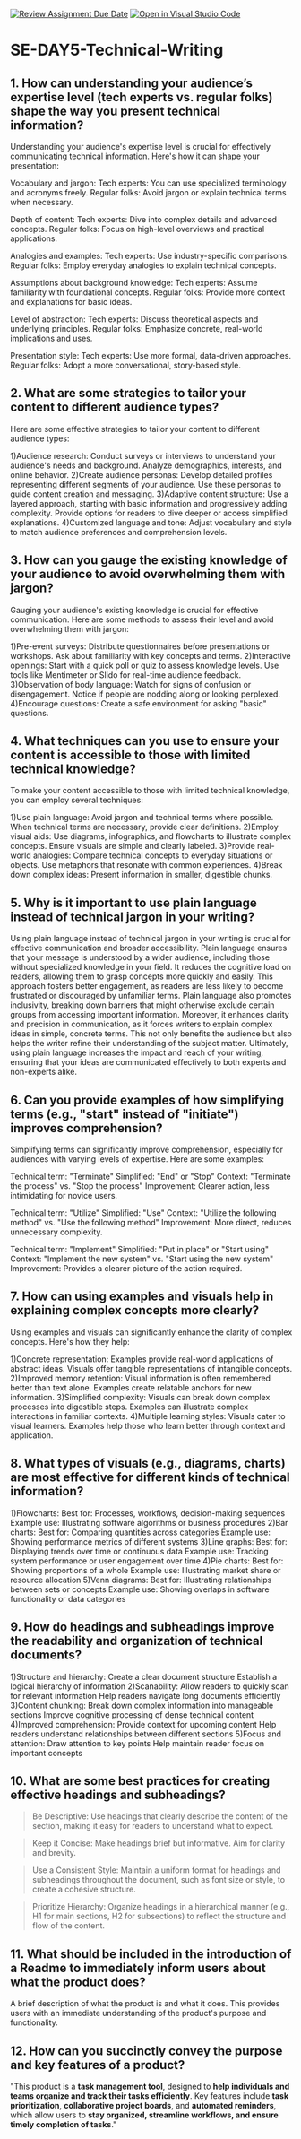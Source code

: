 [![Review Assignment Due Date](https://classroom.github.com/assets/deadline-readme-button-22041afd0340ce965d47ae6ef1cefeee28c7c493a6346c4f15d667ab976d596c.svg)](https://classroom.github.com/a/zsAR-pyY)
[![Open in Visual Studio Code](https://classroom.github.com/assets/open-in-vscode-2e0aaae1b6195c2367325f4f02e2d04e9abb55f0b24a779b69b11b9e10269abc.svg)](https://classroom.github.com/online_ide?assignment_repo_id=15686135&assignment_repo_type=AssignmentRepo)
# SE-DAY5-Technical-Writing
## 1. How can understanding your audience’s expertise level (tech experts vs. regular folks) shape the way you present technical information?
Understanding your audience's expertise level is crucial for effectively communicating technical information. Here's how it can shape your presentation:

Vocabulary and jargon:
Tech experts: You can use specialized terminology and acronyms freely.
Regular folks: Avoid jargon or explain technical terms when necessary.

Depth of content:
Tech experts: Dive into complex details and advanced concepts.
Regular folks: Focus on high-level overviews and practical applications.

Analogies and examples:
Tech experts: Use industry-specific comparisons.
Regular folks: Employ everyday analogies to explain technical concepts.

Assumptions about background knowledge:
Tech experts: Assume familiarity with foundational concepts.
Regular folks: Provide more context and explanations for basic ideas.

Level of abstraction:
Tech experts: Discuss theoretical aspects and underlying principles.
Regular folks: Emphasize concrete, real-world implications and uses.

Presentation style:
Tech experts: Use more formal, data-driven approaches.
Regular folks: Adopt a more conversational, story-based style.



## 2. What are some strategies to tailor your content to different audience types?
Here are some effective strategies to tailor your content to different audience types:

1)Audience research:
Conduct surveys or interviews to understand your audience's needs and background.
Analyze demographics, interests, and online behavior.
2)Create audience personas:
Develop detailed profiles representing different segments of your audience.
Use these personas to guide content creation and messaging.
3)Adaptive content structure:
Use a layered approach, starting with basic information and progressively adding complexity.
Provide options for readers to dive deeper or access simplified explanations.
4)Customized language and tone:
Adjust vocabulary and style to match audience preferences and comprehension levels.




## 3. How can you gauge the existing knowledge of your audience to avoid overwhelming them with jargon?
Gauging your audience's existing knowledge is crucial for effective communication. Here are some methods to assess their level and avoid overwhelming them with jargon:

1)Pre-event surveys:
Distribute questionnaires before presentations or workshops.
Ask about familiarity with key concepts and terms.
2)Interactive openings:
Start with a quick poll or quiz to assess knowledge levels.
Use tools like Mentimeter or Slido for real-time audience feedback.
3)Observation of body language:
Watch for signs of confusion or disengagement.
Notice if people are nodding along or looking perplexed.
4)Encourage questions:
Create a safe environment for asking "basic" questions.



## 4. What techniques can you use to ensure your content is accessible to those with limited technical knowledge?
To make your content accessible to those with limited technical knowledge, you can employ several techniques:

1)Use plain language:
Avoid jargon and technical terms where possible.
When technical terms are necessary, provide clear definitions.
2)Employ visual aids:
Use diagrams, infographics, and flowcharts to illustrate complex concepts.
Ensure visuals are simple and clearly labeled.
3)Provide real-world analogies:
Compare technical concepts to everyday situations or objects.
Use metaphors that resonate with common experiences.
4)Break down complex ideas:
Present information in smaller, digestible chunks.





## 5. Why is it important to use plain language instead of technical jargon in your writing?
Using plain language instead of technical jargon in your writing is crucial for effective communication and broader accessibility. Plain language ensures that your message is understood by a wider audience, including those without specialized knowledge in your field. It reduces the cognitive load on readers, allowing them to grasp concepts more quickly and easily. This approach fosters better engagement, as readers are less likely to become frustrated or discouraged by unfamiliar terms. Plain language also promotes inclusivity, breaking down barriers that might otherwise exclude certain groups from accessing important information. Moreover, it enhances clarity and precision in communication, as it forces writers to explain complex ideas in simple, concrete terms. This not only benefits the audience but also helps the writer refine their understanding of the subject matter. Ultimately, using plain language increases the impact and reach of your writing, ensuring that your ideas are communicated effectively to both experts and non-experts alike.



## 6. Can you provide examples of how simplifying terms (e.g., "start" instead of "initiate") improves comprehension?
Simplifying terms can significantly improve comprehension, especially for audiences with varying levels of expertise. Here are some examples:

Technical term: "Terminate"
Simplified: "End" or "Stop"
Context: "Terminate the process" vs. "Stop the process"
Improvement: Clearer action, less intimidating for novice users.

Technical term: "Utilize"
Simplified: "Use"
Context: "Utilize the following method" vs. "Use the following method"
Improvement: More direct, reduces unnecessary complexity.

Technical term: "Implement"
Simplified: "Put in place" or "Start using"
Context: "Implement the new system" vs. "Start using the new system"
Improvement: Provides a clearer picture of the action required.





## 7. How can using examples and visuals help in explaining complex concepts more clearly?
Using examples and visuals can significantly enhance the clarity of complex concepts. Here's how they help:

1)Concrete representation:
Examples provide real-world applications of abstract ideas.
Visuals offer tangible representations of intangible concepts.
2)Improved memory retention:
Visual information is often remembered better than text alone.
Examples create relatable anchors for new information.
3)Simplified complexity:
Visuals can break down complex processes into digestible steps.
Examples can illustrate complex interactions in familiar contexts.
4)Multiple learning styles:
Visuals cater to visual learners.
Examples help those who learn better through context and application.




## 8. What types of visuals (e.g., diagrams, charts) are most effective for different kinds of technical information?

1)Flowcharts:
Best for: Processes, workflows, decision-making sequences
Example use: Illustrating software algorithms or business procedures
2)Bar charts:
Best for: Comparing quantities across categories
Example use: Showing performance metrics of different systems
3)Line graphs:
Best for: Displaying trends over time or continuous data
Example use: Tracking system performance or user engagement over time
4)Pie charts:
Best for: Showing proportions of a whole
Example use: Illustrating market share or resource allocation
5)Venn diagrams:
Best for: Illustrating relationships between sets or concepts
Example use: Showing overlaps in software functionality or data categories



## 9. How do headings and subheadings improve the readability and organization of technical documents?

1)Structure and hierarchy:
Create a clear document structure
Establish a logical hierarchy of information
2)Scanability:
Allow readers to quickly scan for relevant information
Help readers navigate long documents efficiently
3)Content chunking:
Break down complex information into manageable sections
Improve cognitive processing of dense technical content
4)Improved comprehension:
Provide context for upcoming content
Help readers understand relationships between different sections
5)Focus and attention:
Draw attention to key points
Help maintain reader focus on important concepts





## 10. What are some best practices for creating effective headings and subheadings?
>Be Descriptive: Use headings that clearly describe the content of the section, making it easy for readers to understand what to expect.

>Keep it Concise: Make headings brief but informative. Aim for clarity and brevity.

>Use a Consistent Style: Maintain a uniform format for headings and subheadings throughout the document, such as font size or style, to create a cohesive structure.

>Prioritize Hierarchy: Organize headings in a hierarchical manner (e.g., H1 for main sections, H2 for subsections) to reflect the structure and flow of the content.



## 11. What should be included in the introduction of a Readme to immediately inform users about what the product does?
 A brief description of what the product is and what it does. This provides users with an immediate understanding of the product's purpose and functionality.

 
## 12. How can you succinctly convey the purpose and key features of a product?


"This product is a **task management tool**, designed to **help individuals and teams organize and track their tasks efficiently**. Key features include **task prioritization**, **collaborative project boards**, and **automated reminders**, which allow users to **stay organized, streamline workflows, and ensure timely completion of tasks**."
